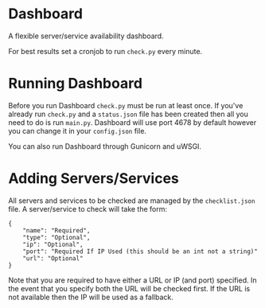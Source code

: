 Dashboard
===
A flexible server/service availability dashboard.

For best results set a cronjob to run `check.py` every minute.

Running Dashboard
===
Before you run Dashboard `check.py` must be run at least once. If you've already run `check.py` and a `status.json` file has been created then all you need to do is run `main.py`. Dashboard will use port 4678 by default however you can change it in your `config.json` file.

You can also run Dashboard through Gunicorn and uWSGI.

Adding Servers/Services
===

All servers and services to be checked are managed by the `checklist.json` file. A server/service to check will take the form:
```
{
    "name": "Required",
    "type": "Optional",
    "ip": "Optional",
    "port": "Required If IP Used (this should be an int not a string)"
    "url": "Optional"
}
```
Note that you are required to have either a URL or IP (and port) specified. In the event that you specify both the URL will be checked first. If the URL is not available then the IP will be used as a fallback.

